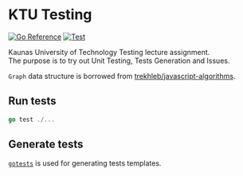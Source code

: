 # KTU Testing

[![Go Reference](https://pkg.go.dev/badge/github.com/sewiti/ktu-testing.svg)](https://pkg.go.dev/github.com/sewiti/ktu-testing)
[![Test](https://github.com/sewiti/ktu-testing/actions/workflows/test.yml/badge.svg)](https://github.com/sewiti/ktu-testing/actions/workflows/test.yml)

Kaunas University of Technology Testing lecture assignment.  
The purpose is to try out Unit Testing, Tests Generation and Issues.

`Graph` data structure is borrowed from [trekhleb/javascript-algorithms](https://github.com/trekhleb/javascript-algorithms).

## Run tests

```go
go test ./...
```

## Generate tests

[`gotests`](https://github.com/cweill/gotests) is used for generating tests
templates.

